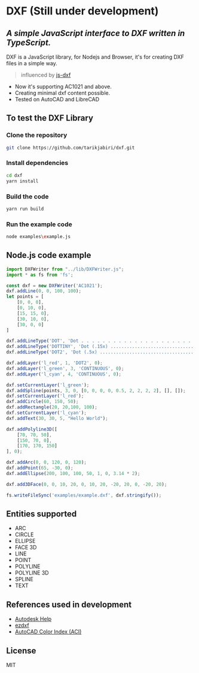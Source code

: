 # DXF (Still under development)
## _A simple JavaScript interface to DXF written in TypeScript._

DXF is a JavaScript library, for Nodejs and Browser, it's for creating DXF files in a simple way.

> influenced by [js-dxf](https://github.com/ognjen-petrovic/js-dxf)

- Now it's supporting AC1021 and above.
- Creating minimal dxf content possible.
- Tested on AutoCAD and LibreCAD

## To test the DXF Library
### Clone the repository
```sh
git clone https://github.com/tarikjabiri/dxf.git
```
### Install dependencies
```sh
cd dxf
yarn install
```
### Build the code
```sh
yarn run build
```

### Run the example code
```sh
node examples\example.js 
```
## Node.js code example
```javascript
import DXFWriter from "../lib/DXFWriter.js";
import * as fs from 'fs';

const dxf = new DXFWriter('AC1021');
dxf.addLine(0, 0, 100, 100);
let points = [
    [0, 0, 0],
    [0, 10, 0],
    [15, 15, 0],
    [30, 10, 0],
    [30, 0, 0]
]

dxf.addLineType('DOT', 'Dot . . . . . . . . . . . . . . . . . . . . . .', [0,-6.35]);
dxf.addLineType('DOTTINY', 'Dot (.15x) .....................................', [0,-0.9525]);
dxf.addLineType('DOT2', 'Dot (.5x) .....................................', [0,-3.175]);

dxf.addLayer('l_red', 1, 'DOT2', 0);
dxf.addLayer('l_green', 3, 'CONTINUOUS', 0);
dxf.addLayer('l_cyan', 4, 'CONTINUOUS', 0);

dxf.setCurrentLayer('l_green');
dxf.addSpline(points, 3, 0, [0, 0, 0, 0, 0.5, 2, 2, 2, 2], [], []);
dxf.setCurrentLayer('l_red');
dxf.addCircle(60, 150, 50);
dxf.addRectangle(20, 20,100, 100);
dxf.setCurrentLayer('l_cyan');
dxf.addText(30, 30, 5, "Hello World");

dxf.addPolyline3D([
    [70, 70, 50],
    [150, 70, 0],
    [170, 170, 150]
], 0);

dxf.addArc(0, 0, 120, 0, 120);
dxf.addPoint(65, -30, 0);
dxf.addEllipse(200, 100, 100, 50, 1, 0, 3.14 * 2);

dxf.add3DFace(0, 0, 10, 20, 0, 10, 20, -20, 20, 0, -20, 20);

fs.writeFileSync('examples/example.dxf', dxf.stringify());

```

## Entities supported

- ARC
- CIRCLE
- ELLIPSE
- FACE 3D
- LINE
- POINT
- POLYLINE
- POLYLINE 3D
- SPLINE
- TEXT

## References used in development
- [Autodesk Help](http://help.autodesk.com/view/OARX/2018/ENU/?guid=GUID-235B22E0-A567-4CF6-92D3-38A2306D73F3)
- [ezdxf](https://ezdxf.readthedocs.io/en/stable/)
- [AutoCAD Color Index (ACI)](https://gohtx.com/acadcolors.php)
## License

MIT
